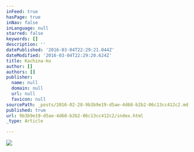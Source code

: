 ```yaml
---
inFeed: true
hasPage: true
inNav: false
inLanguage: null
starred: false
keywords: []
description: ''
datePublished: '2016-03-04T22:29:21.044Z'
dateModified: '2016-03-04T22:29:20.624Z'
title: Kachina-ko
author: []
authors: []
publisher:
  name: null
  domain: null
  url: null
  favicon: null
sourcePath: _posts/2016-02-28-9b3b9e19-d5ae-4d68-b2b2-06c13cc412c2.md
published: true
url: 9b3b9e19-d5ae-4d68-b2b2-06c13cc412c2/index.html
_type: Article

---
```

![](https://s3-us-west-2.amazonaws.com/the-grid-img/p/b1c424e99ea9a5a12c4832e337f1da15da72a3ca.png)